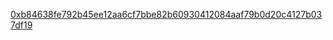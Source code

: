 [0xb84638fe792b45ee12aa6cf7bbe82b60930412084aaf79b0d20c4127b037df19](https://goerli.etherscan.io/tx/0xb84638fe792b45ee12aa6cf7bbe82b60930412084aaf79b0d20c4127b037df19)
